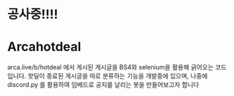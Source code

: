 ﻿# 공사중!!!!
 # Arcahotdeal
 arca.live/b/hotdeal 에서 게시된 게시글을 BS4와 selenium을 활용해 긁어오는 코드입니다. 핫딜이 종료된 게시글을 따로 분류하는 기능을 개발중에 있으며, 나중에 discord.py 를 활용하여 임베드로 공지를 날리는 봇을 만들어보고자 합니다

